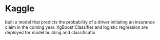 # Kaggle
  built a model that predicts the probability of a driver initiating an insurance claim in the coming year.  XgBoost Classifier and logistic regression are deployed for model building and classificatio
